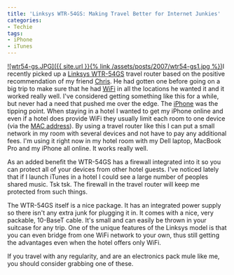 ```yaml
---
title: 'Linksys WTR-54GS: Making Travel Better for Internet Junkies'
categories:
- Techie
tags:
- iPhone
- iTunes
---
```


[![wtr54-gs.JPG]({{ site.url }}{% link /assets/posts/2007/wtr54-gs1.jpg %})](http://www.linksys.com/servlet/Satellite?c=L_Product_C2&childpagename=US%252FLayout&cid=1122062241008&pagename=Linksys%252FCommon%252FVisitorWrapper)I recently picked up a [Linksys WTR-54GS](http://www.linksys.com/servlet/Satellite?c=L_Product_C2&childpagename=US%252FLayout&cid=1122062241008&pagename=Linksys%252FCommon%252FVisitorWrapper) travel router based on the positive recommendation of my friend [Chris](http://www.tersteeg.org/). He had gotten one before going on a big trip to make sure that he had [WiFi](http://en.wikipedia.org/wiki/Wi-Fi) in all the locations he wanted it and it worked really well.
I've considered getting something like this for a while, but never had a need that pushed me over the edge. The [iPhone](/thingelstad/i-got-my-iphone) was the tipping point. When staying in a hotel I wanted to get my iPhone online and even if a hotel does provide WiFi they usually limit each room to one device (via the [MAC address](http://en.wikipedia.org/wiki/MAC_address)). By using a travel router like this I can put a small network in my room with several devices and not have to pay any additional fees. I'm using it right now in my hotel room with my Dell laptop, MacBook Pro and my iPhone all online. It works really well.

As an added benefit the WTR-54GS has a firewall integrated into it so you can protect all of your devices from other hotel guests. I've noticed lately that if I launch iTunes in a hotel I could see a large number of peoples shared music. Tsk tsk. The firewall in the travel router will keep me protected from such things.

The WTR-54GS itself is a nice package. It has an integrated power supply so there isn't any extra junk for plugging it in. It comes with a nice, very packable, 10-BaseT cable. It's small and can easily be thrown in your suitcase for any trip. One of the unique features of the Linksys model is that you can even bridge from one WiFi network to your own, thus still getting the advantages even when the hotel offers only WiFi.

If you travel with any regularity, and are an electronics pack mule like me, you should consider grabbing one of these.
